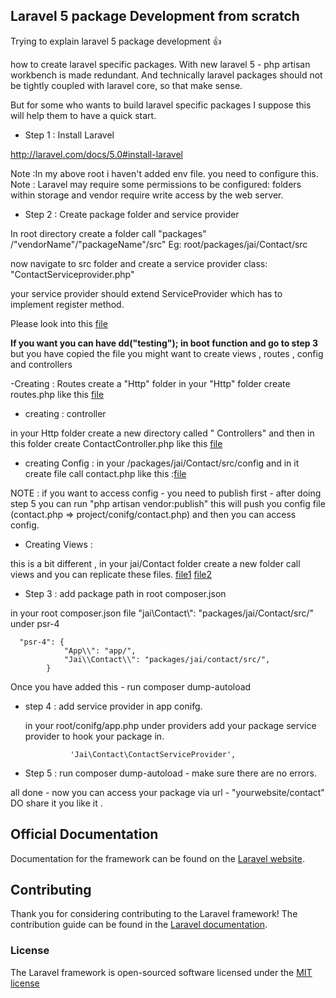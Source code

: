 ## Laravel 5 package Development from scratch 

Trying to explain laravel 5 package development :+1:
 
 how to create laravel specific packages.
 With new laravel 5 - php artisan workbench is made redundant.
 And technically laravel  packages should  not be tightly coupled with laravel core, so that make sense.
 
 But for some who wants to build laravel specific packages  I suppose this will help them to have a quick start.
 
 * Step 1 : Install Laravel
 
 http://laravel.com/docs/5.0#install-laravel
 
 Note :In my above root i haven't added env file. you need to configure this. 
 Note : Laravel may require some permissions to be configured: folders within storage and vendor require write access by the web server.
 
 * Step 2 :  Create package folder and service provider
 
 In root directory create a folder call  "packages" /"vendorName"/"packageName"/src"
 Eg: root/packages/jai/Contact/src
 
 now navigate to src folder and create a service provider class: "ContactServiceprovider.php"
 
  your service provider should extend ServiceProvider which  has to implement register method.
  
  Please look into this [file](https://github.com/jaiwalker/Develop-laravel5-package-/blob/master/packages/jai/Contact/src/ContactServiceprovider.php)
 
  **If you want  you can have dd("testing");  in boot function and go to step 3** 
  but  you have copied the file  you might want to  create views , routes , config   and controllers 
  
  -Creating : Routes create a "Http" folder 
  in  your "Http" folder create  routes.php   like this [file](https://github.com/jaiwalker/Develop-laravel5-package-/blob/master/packages/jai/Contact/src/Http/routes.php)
  
  - creating : controller
  
  in your Http folder create a new directory called  " Controllers"  and then in this folder create ContactController.php
  like this [file](https://github.com/jaiwalker/Develop-laravel5-package-/blob/master/packages/jai/Contact/src/Http/Controllers/ContactController.php)

   - creating Config :
   in your /packages/jai/Contact/src/config and in it create file call contact.php
   like this :[file](https://github.com/jaiwalker/Develop-laravel5-package-/blob/master/packages/jai/Contact/src/config/contact.php)
   
   NOTE : if  you want to access config - you need to publish first - after doing  step 5  you can run "php artisan  vendor:publish" this
    will push  you config file (contact.php => project/conifg/contact.php) and then you can access config.
   
   - Creating Views :
   
   this is a bit different , 
   in your jai/Contact folder create a new folder  call views    and  you can replicate these files.
   [file1](https://github.com/jaiwalker/Develop-laravel5-package-/blob/master/packages/jai/Contact/views/contact.blade.php)
   [file2](https://github.com/jaiwalker/Develop-laravel5-package-/blob/master/packages/jai/Contact/views/template.blade.php)
   
  * Step 3 : add package path in root composer.json
  
  in your root composer.json  file "jai\\Contact\\": "packages/jai/Contact/src/" under psr-4
  
```
  "psr-4": {
  			"App\\": "app/",
            "Jai\\Contact\\": "packages/jai/contact/src/",
  		}
```  		
Once you have added this - run composer dump-autoload

* step 4 : add service provider  in app conifg.

  in  your root/conifg/app.php   under providers add your package service provider to hook your package in.
  ```
    		'Jai\Contact\ContactServiceProvider',
	```
	
* Step 5 : run  composer dump-autoload - make sure there are no errors.

all done - now you can access  your package via url - "yourwebsite/contact"
DO share it you like it .

	
## Official Documentation

Documentation for the framework can be found on the [Laravel website](http://laravel.com/docs).

## Contributing

Thank you for considering contributing to the Laravel framework! The contribution guide can be found in the [Laravel documentation](http://laravel.com/docs/contributions).

### License

The Laravel framework is open-sourced software licensed under the [MIT license](http://opensource.org/licenses/MIT)
